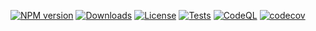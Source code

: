 [![NPM version](https://img.shields.io/npm/v/your-package-name.svg)](https://www.npmjs.com/package/your-package-name)
[![Downloads](https://img.shields.io/npm/dm/your-package-name.svg)](https://www.npmjs.com/package/your-package-name)
[![License](https://img.shields.io/npm/l/your-package-name.svg)](https://github.com/username/repo/blob/main/LICENSE)
[![Tests](https://github.com/username/repo/actions/workflows/test.yml/badge.svg)](https://github.com/username/repo/actions/workflows/test.yml)
[![CodeQL](https://github.com/username/repo/actions/workflows/codeql.yml/badge.svg)](https://github.com/username/repo/actions/workflows/codeql.yml)
[![codecov](https://codecov.io/gh/username/repo/branch/main/graph/badge.svg)](https://codecov.io/gh/username/repo)
